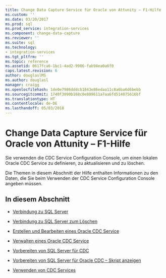 ```yaml
---
title: Change Data Capture Service für Oracle von Attunity – F1-Hilfe | Microsoft-Dokumentation
ms.custom: ''
ms.date: 03/20/2017
ms.prod: sql
ms.prod_service: integration-services
ms.component: change-data-capture
ms.reviewer: ''
ms.suite: sql
ms.technology:
- integration-services
ms.tgt_pltfrm: ''
ms.topic: reference
ms.assetid: 0617fca6-1bc1-4ad2-9986-fab94ea0a6f0
caps.latest.revision: 6
author: douglaslMS
ms.author: douglasl
manager: craigg
ms.openlocfilehash: 1de0e7986dddcb1843e86edaa11c8a6ba6d6bebb
ms.sourcegitcommit: 1740f3090b168c0e809611a7aa6fd514075616bf
ms.translationtype: HT
ms.contentlocale: de-DE
ms.lasthandoff: 05/03/2018
---
```

# <a name="change-data-capture-service-for-oracle-by-attunity-f1-help"></a>Change Data Capture Service für Oracle von Attunity – F1-Hilfe
  Sie verwenden die CDC Service Configuration Console, um einen lokalen Oracle CDC Service zu definieren, zu aktualisieren und zu löschen.  
  
 Die Themen in diesem Abschnitt der Hilfe enthalten Informationen zu den Daten, die Sie beim Verwenden der CDC Service Configuration Console angeben müssen.  
  
## <a name="in-this-section"></a>In diesem Abschnitt  
  
-   [Verbindung zu SQL Server](../../integration-services/change-data-capture/connection-to-sql-server.md)  
  
-   [Verbindung zu SQL Server zum Löschen](../../integration-services/change-data-capture/connection-to-sql-server-for-delete.md)  
  
-   [Erstellen und Bearbeiten eines Oracle CDC Service](../../integration-services/change-data-capture/create-and-edit-an-oracle-cdc-service.md)  
  
-   [Verwalten eines Oracle CDC Service](../../integration-services/change-data-capture/manage-an-oracle-cdc-service.md)  
  
-   [Vorbereiten von SQL Server für CDC](../../integration-services/change-data-capture/prepare-sql-server-for-cdc.md)  
  
-   [Vorbereiten von SQL Server für Oracle CDC – Skript anzeigen](../../integration-services/change-data-capture/prepare-sql-server-for-oracle-cdc-view-script.md)  
  
-   [Verwenden von CDC Services](../../integration-services/change-data-capture/work-with-cdc-services.md)  
  
  

